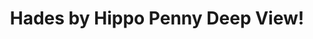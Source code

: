 ---
title: Hades by Hippo Penny Deep View!
layout: scoredetail
permalink: /meta-score/hades
header:
  teaser: /assets/images/hades.jpg
  video:
    id: 91t0ha9x0AE
    provider: youtube
---